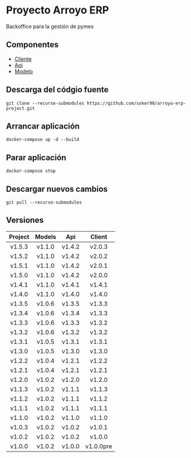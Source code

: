 # Proyecto Arroyo ERP
Backoffice para la gestión de pymes

## Componentes
* [Cliente](https://github.com/soker90/arroyo-erp-client)
* [Api](https://github.com/soker90/arroyo-erp-api)
* [Modelo](https://github.com/soker90/arroyo-erp-models)

## Descarga del códgio fuente
```
git clone --recurse-submodules https://github.com/soker90/arroyo-erp-project.git
```

## Arrancar aplicación
```
docker-compose up -d --build
```

## Parar aplicación
```
docker-compose stop
```

## Descargar nuevos cambios
```
git pull --recurse-submodules
```

## Versiones

|    Project    |    Models    |    Api    |    Client    |
|:-------------:|:------------:|:---------:|:------------:|
|    v1.5.3     |    v1.1.0    |   v1.4.2  |   v2.0.3     |
|    v1.5.2     |    v1.1.0    |   v1.4.2  |   v2.0.2     |
|    v1.5.1     |    v1.1.0    |   v1.4.2  |   v2.0.1     |
|    v1.5.0     |    v1.1.0    |   v1.4.2  |   v2.0.0     |
|    v1.4.1     |    v1.1.0    |   v1.4.1  |   v1.4.1     |
|    v1.4.0     |    v1.1.0    |   v1.4.0  |   v1.4.0     |
|    v1.3.5     |    v1.0.6    |   v1.3.5  |   v1.3.3     |
|    v1.3.4     |    v1.0.6    |   v1.3.4  |   v1.3.3     |
|    v1.3.3     |    v1.0.6    |   v1.3.3  |   v1.3.2     |
|    v1.3.2     |    v1.0.6    |   v1.3.2  |   v1.3.2     |
|    v1.3.1     |    v1.0.5    |   v1.3.1  |   v1.3.1     |
|    v1.3.0     |    v1.0.5    |   v1.3.0  |   v1.3.0     |
|    v1.2.2     |    v1.0.4    |   v1.2.1  |   v1.2.2     |
|    v1.2.1     |    v1.0.4    |   v1.2.1  |   v1.2.1     |
|    v1.2.0     |    v1.0.2    |   v1.2.0  |   v1.2.0     |
|    v1.1.3     |    v1.0.2    |   v1.1.1  |   v1.1.3     |
|    v1.1.2     |    v1.0.2    |   v1.1.1  |   v1.1.2     |
|    v1.1.1     |    v1.0.2    |   v1.1.1  |   v1.1.1     |
|    v1.1.0     |    v1.0.2    |   v1.1.0  |   v1.1.0     |
|    v1.0.3     |    v1.0.2    |   v1.0.2  |   v1.0.1     |
|    v1.0.2     |    v1.0.2    |   v1.0.2  |   v1.0.0     |
|    v1.0.0     |    v1.0.2    |   v1.0.0  |   v1.0.0pre  |
